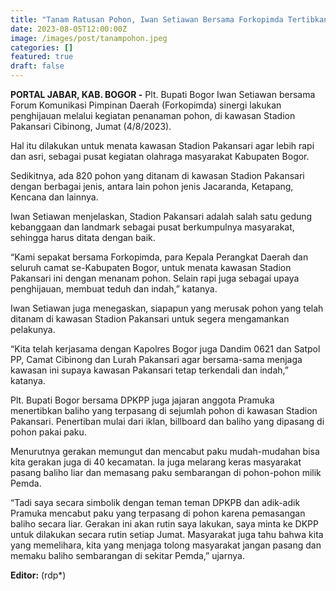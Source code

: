 ```yaml
---
title: "Tanam Ratusan Pohon, Iwan Setiawan Bersama Forkopimda Tertibkan Kawasan Stadion Pakansari Agar Lebih Hijau"
date: 2023-08-05T12:00:00Z
image: /images/post/tanampohon.jpeg
categories: []
featured: true
draft: false
---
```


**PORTAL JABAR, KAB. BOGOR -** Plt. Bupati Bogor Iwan Setiawan bersama Forum Komunikasi Pimpinan Daerah (Forkopimda) sinergi lakukan penghijauan melalui kegiatan penanaman pohon, di kawasan Stadion Pakansari Cibinong, Jumat (4/8/2023). 

Hal itu dilakukan untuk menata kawasan Stadion Pakansari agar lebih rapi dan asri, sebagai pusat kegiatan olahraga masyarakat Kabupaten Bogor.
 
Sedikitnya, ada 820 pohon yang ditanam di kawasan Stadion Pakansari dengan berbagai jenis, antara lain pohon jenis Jacaranda, Ketapang, Kencana dan lainnya.
 
Iwan Setiawan menjelaskan, Stadion Pakansari adalah salah satu gedung kebanggaan dan landmark sebagai pusat berkumpulnya masyarakat, sehingga harus ditata dengan baik.
 
“Kami sepakat bersama Forkopimda, para Kepala Perangkat Daerah dan seluruh camat se-Kabupaten Bogor, untuk menata kawasan Stadion Pakansari ini dengan menanam pohon. Selain rapi juga sebagai upaya penghijauan, membuat teduh dan indah,” katanya.
 
Iwan Setiawan juga menegaskan, siapapun yang merusak pohon yang telah ditanam di kawasan Stadion Pakansari untuk segera mengamankan pelakunya.
 
“Kita telah kerjasama dengan Kapolres Bogor juga Dandim 0621 dan Satpol PP, Camat Cibinong dan Lurah Pakansari agar bersama-sama menjaga kawasan ini supaya kawasan Pakansari tetap terkendali dan indah,” katanya.
 
Plt. Bupati Bogor bersama DPKPP juga jajaran anggota Pramuka menertibkan baliho yang terpasang di sejumlah pohon di kawasan Stadion Pakansari. Penertiban mulai dari iklan, billboard dan baliho yang dipasang di pohon pakai paku.
 
Menurutnya gerakan memungut dan mencabut paku mudah-mudahan bisa kita gerakan juga di 40 kecamatan. Ia juga melarang keras masyarakat pasang baliho liar dan memasang paku sembarangan di pohon-pohon milik Pemda.
 
“Tadi saya secara simbolik dengan teman teman DPKPB dan adik-adik Pramuka mencabut paku yang terpasang di pohon karena pemasangan baliho secara liar. Gerakan ini akan rutin saya lakukan, saya minta ke DKPP untuk dilakukan secara rutin setiap Jumat. Masyarakat juga tahu bahwa kita yang memelihara, kita yang menjaga tolong masyarakat jangan pasang dan memaku baliho sembarangan di sekitar Pemda,” ujarnya. 

**Editor:** (rdp*)